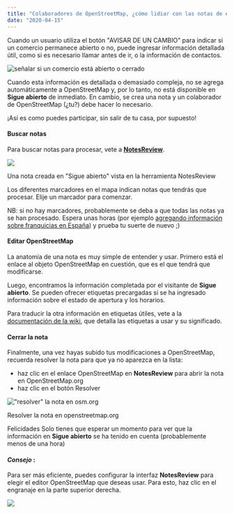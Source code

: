 ```yaml
---
title: "Colaboradores de OpenStreetMap, ¿cómo lidiar con las notas de #sigueabierto?"
date: "2020-04-15"
---
```


Cuando un usuario utiliza el botón "AVISAR DE UN CAMBIO" para indicar si un comercio permanece abierto o no, puede ingresar información detallada útil, como si es necesario llamar antes de ir, o la información de contactos.

![señalar si un comercio está abierto o cerrado](~/assets/es/1_Avisar_de_un_cambio.png)

Cuando esta información es detallada o demasiado compleja, no se agrega automáticamente a OpenStreetMap y, por lo tanto, no está disponible en **Sigue abierto** de inmediato. En cambio, se crea una nota y un colaborador de OpenStreetMap (¿tu?) debe hacer lo necesario.

¡Así es como puedes participar, sin salir de tu casa, por supuesto!

#### Buscar notas

Para buscar notas para procesar, vete a **[NotesReview](https://ent8r.github.io/NotesReview/?query=%23caresteouvert&limit=10000&from=2020-03-23)**.

![](~/assets/es/2_Nota_sigue_abierto.png)

Una nota creada en "Sigue abierto" vista en la herramienta NotesReview

Los diferentes marcadores en el mapa indican notas que tendrás que procesar. Elije un marcador para comenzar.

NB: si no hay marcadores, probablemente se deba a que todas las notas ya se han procesado. Espera unas horas (por ejemplo [agregando información sobre franquicias en España](ayudanos-a-completar-el-mapa-de-tiendas-franquiciadas)) y prueba tu suerte de nuevo ;)

#### Editar OpenStreetMap

La anatomía de una nota es muy simple de entender y usar. Primero está el enlace al objeto OpenStreetMap en cuestión, que es el que tendrá que modificarse.

Luego, encontramos la información completada por el visitante de **Sigue abierto**. Se pueden ofrecer etiquetas precargadas si se ha ingresado información sobre el estado de apertura y los horarios.

Para traducir la otra información en etiquetas útiles, vete a la [documentación de la wiki](https://wiki.openstreetmap.org/wiki/ES:Key:opening_hours:covid19#Utilisation), que detalla las etiquetas a usar y su significado.

#### Cerrar la nota

Finalmente, una vez hayas subido tus modificaciones a OpenStreetMap, recuerda resolver la nota para que ya no aparezca en la lista:

- haz clic en el enlace OpenStreetMap en **NotesReview** para abrir la nota en OpenStreetMap.org
- haz clic en el botón Resolver

!["resolver" la nota en osm.org](~/assets/es/3_Resolver_nota.png)

Resolver la nota en openstreetmap.org

Felicidades Solo tienes que esperar un momento para ver que la información en **Sigue abierto** se ha tenido en cuenta (probablemente menos de una hora)

#### **_Consejo_** :

Para ser más eficiente, puedes configurar la interfaz **NotesReview** para elegir el editor OpenStreetMap que deseas usar. Para esto, haz clic en el engranaje en la parte superior derecha.

![](~/assets/es/4_Configurar_editor.png)
